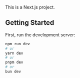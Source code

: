 This is a Next.js project.


## Getting Started

First, run the development server:

```bash
npm run dev
# or
yarn dev
# or
pnpm dev
# or
bun dev
```